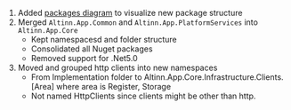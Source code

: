 1. Added [packages diagram](packages.drawio.svg) to visualize new package structure
2. Merged `Altinn.App.Common` and `Altinn.App.PlatformServices` into `Altinn.App.Core`
   - Kept namespacesd and folder structure
   - Consolidated all Nuget packages
   - Removed support for .Net5.0
3. Moved and grouped http clients into new namespaces
   - From Implementation folder to Altinn.App.Core.Infrastructure.Clients.[Area] where area is Register, Storage
   - Not named HttpClients since clients might be other than http.